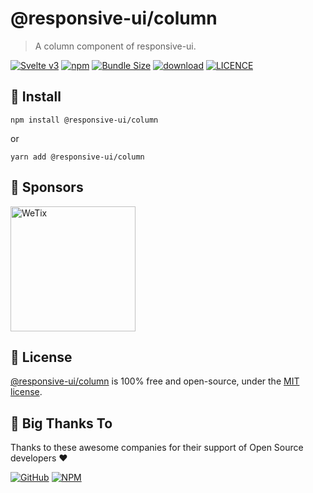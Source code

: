 
# @responsive-ui/column

> A column component of responsive-ui.

<p>

[![Svelte v3](https://img.shields.io/badge/svelte-v3-orange.svg)](https://svelte.dev)
[![npm](https://img.shields.io/npm/v/@responsive-ui/column.svg)](https://www.npmjs.com/package/@responsive-ui/column)
[![Bundle Size](https://badgen.net/bundlephobia/minzip/%40responsive-ui%2Fcolumn)](https://bundlephobia.com/result?p=%40responsive-ui%2Fcolumn)
[![download](https://img.shields.io/npm/dw/@responsive-ui/column.svg)](https://www.npmjs.com/package/@responsive-ui/column)
[![LICENCE](https://img.shields.io/github/license/wetix/responsive-ui)](https://github.com/wetix/responsive-ui/blob/main/LICENSE)

</p>

## 🔨 Install

```console
npm install @responsive-ui/column
```

or

```console
yarn add @responsive-ui/column
```

## 🔋 Sponsors

<img src="https://asset.wetix.my/images/logo/wetix.png" alt="WeTix" width="200px">

## 📄 License

[@responsive-ui/column](https://github.com/wetix/responsive-ui/tree/main/components/column) is 100% free and open-source, under the [MIT license](https://github.com/wetix/responsive-ui/blob/main/LICENSE).

## 🎉 Big Thanks To

Thanks to these awesome companies for their support of Open Source developers ❤

[![GitHub](https://jstools.dev/img/badges/github.svg)](https://github.com/open-source)
[![NPM](https://jstools.dev/img/badges/npm.svg)](https://www.npmjs.com/)
